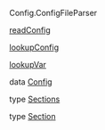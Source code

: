 Config.ConfigFileParser

[readConfig](Config-ConfigFileParser.html#v:readConfig)

[lookupConfig](Config-ConfigFileParser.html#v:lookupConfig)

[lookupVar](Config-ConfigFileParser.html#v:lookupVar)

data [Config](Config-ConfigFileParser.html#t:Config)

type [Sections](Config-ConfigFileParser.html#t:Sections)

type [Section](Config-ConfigFileParser.html#t:Section)
